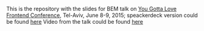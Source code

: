 This is the repository with the slides for BEM talk on [You Gotta Love Frontend Conference](https://en.bem.info/events/yglf-telaviv-2015/), Tel-Aviv, June 8-9, 2015; speackerdeck version could be found [here](https://speakerdeck.com/mursya/bem-build-em-modular)
Video from the talk could be found [here](https://www.youtube.com/watch?v=huQp7gr3WPE)
